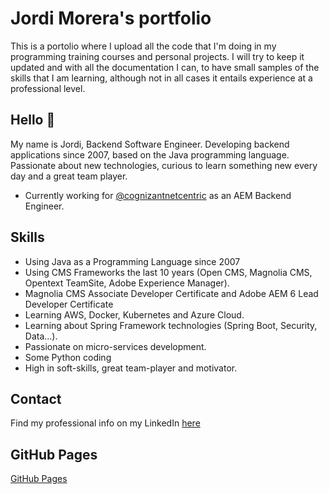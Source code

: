# Jordi Morera's portfolio

This is a portolio where I upload all the code that I'm doing in my programming training courses and personal projects. I will try to keep it updated and with all the documentation I can, to have small samples of the skills that I am learning, although not in all cases it entails experience at a professional level.



## Hello 👋

My name is Jordi, Backend Software Engineer. Developing backend applications since 2007, based on the Java programming language. Passionate about new technologies, curious to learn something new every day and a great team player.

* Currently working for [@cognizantnetcentric](https://www.netcentric.biz/) as an AEM Backend Engineer.

## Skills

* Using Java as a Programming Language since 2007
* Using CMS Frameworks the last 10 years (Open CMS, Magnolia CMS, Opentext TeamSite, Adobe Experience Manager).
* Magnolia CMS Associate Developer Certificate and Adobe AEM 6 Lead Developer Certificate
* Learning AWS, Docker, Kubernetes and Azure Cloud.
* Learning about Spring Framework technologies (Spring Boot, Security, Data...).
* Passionate on micro-services development.
* Some Python coding
* High in soft-skills, great team-player and motivator.

## Contact

Find my professional info on my LinkedIn [here](https://www.linkedin.com/in/jordimorerachamorro/)


## GitHub Pages
[GitHub Pages](https://jordimorerachamorro.github.io/my-portfolio/)

